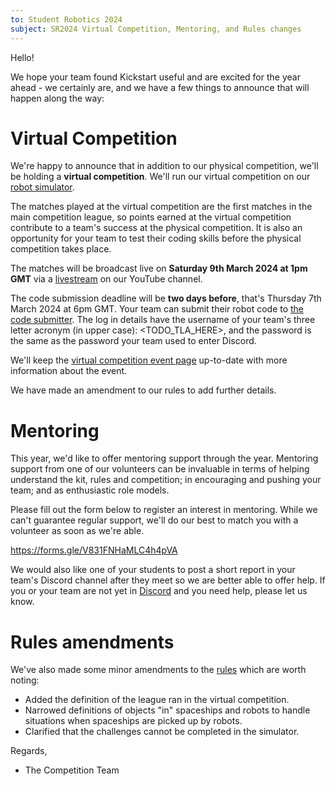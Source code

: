 ```yaml
---
to: Student Robotics 2024
subject: SR2024 Virtual Competition, Mentoring, and Rules changes
---
```


Hello!

We hope your team found Kickstart useful and are excited for the year ahead - we certainly are, and we have a few things to announce that will happen along the way:

# Virtual Competition

We're happy to announce that in addition to our physical competition, we'll be holding a **virtual competition**. We'll run our virtual competition on our [robot simulator](https://studentrobotics.org/docs/simulator/).

The matches played at the virtual competition are the first matches in the main competition league, so points earned at the virtual competition contribute to a team's success at the physical competition. It is also an opportunity for your team to test their coding skills before the physical competition takes place.

The matches will be broadcast live on **Saturday 9th March 2024 at 1pm GMT**  via a [livestream](https://www.youtube.com/watch?v=hlfaQIfLaRg) on our YouTube channel.

The code submission deadline will be **two days before**, that's Thursday 7th March 2024 at 6pm GMT. Your team can submit their robot code to [the code submitter](https://studentrobotics.org/code-submitter/). The log in details have the username of your team's three letter acronym (in upper case): <TODO_TLA_HERE>, and the password is the same as the password your team used to enter Discord.

We'll keep the [virtual competition event page](https://studentrobotics.org/events/sr2024/virtual-competition) up-to-date with more information about the event.

We have made an amendment to our rules to add further details.

# Mentoring

This year, we'd like to offer mentoring support through the year. Mentoring support from one of our volunteers can be invaluable in terms of helping understand the kit, rules and competition; in encouraging and pushing your team; and as enthusiastic role models.

Please fill out the form below to register an interest in mentoring. While we can't guarantee regular support, we'll do our best to match you with a volunteer as soon as we're able.

https://forms.gle/V831FNHaMLC4h4pVA

We would also like one of your students to post a short report in your team's Discord channel after they meet so we are better able to offer help. If you or your team are not yet in [Discord](https://studentrobotics.org/docs/tutorials/discord.html) and you need help, please let us know.

# Rules amendments

We've also made some minor amendments to the [rules](https://srobo.org/rules/) which are worth noting:

- Added the definition of the league ran in the virtual competition.
- Narrowed definitions of objects "in" spaceships and robots to handle situations when spaceships are picked up by robots.
- Clarified that the challenges cannot be completed in the simulator.

Regards,
- The Competition Team
